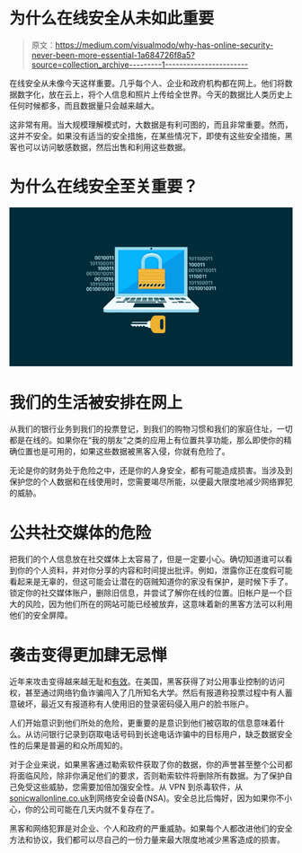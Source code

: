 # 为什么在线安全从未如此重要

> 原文：<https://medium.com/visualmodo/why-has-online-security-never-been-more-essential-1a684726f8a5?source=collection_archive---------1----------------------->

在线安全从未像今天这样重要。几乎每个人、企业和政府机构都在网上。他们将数据数字化，放在云上，将个人信息和照片上传给全世界。今天的数据比人类历史上任何时候都多，而且数据量只会越来越大。

这非常有用。当大规模理解模式时，大数据是有利可图的，而且非常重要。然而，这并不安全。如果没有适当的安全措施，在某些情况下，即使有这些安全措施，黑客也可以访问敏感数据，然后出售和利用这些数据。

# 为什么在线安全至关重要？

![](img/cb84ae1714518de90e9fc8a12d9aca30.png)

# 我们的生活被安排在网上

从我们的银行业务到我们的投票登记，到我们的购物习惯和我们的家庭住址，一切都是在线的。如果你在“我的朋友”之类的应用上有位置共享功能，那么即使你的精确位置也是可用的，如果这些数据被黑客入侵，你就有危险了。

无论是你的财务处于危险之中，还是你的人身安全，都有可能造成损害。当涉及到保护您的个人数据和在线使用时，您需要竭尽所能，以便最大限度地减少网络罪犯的威胁。

# 公共社交媒体的危险

把我们的个人信息放在社交媒体上太容易了，但是一定要小心。确切知道谁可以看到你的个人资料，并对你分享的内容和时间提出批评。例如，泄露你正在度假可能看起来是无辜的，但这可能会让潜在的窃贼知道你的家没有保护，是时候下手了。锁定你的社交媒体账户，删除旧信息，并尝试了解你在线的位置。旧帐户是一个巨大的风险，因为他们所在的网站可能已经被放弃，这意味着新的黑客方法可以利用他们的安全屏障。

# 袭击变得更加肆无忌惮

近年来攻击变得越来越无耻和[有效](https://visualmodo.com/)。在美国，黑客获得了对公用事业控制的访问权，甚至通过网络钓鱼诈骗闯入了几所知名大学。然后有报道称投票过程中有人蓄意破坏，最近又有报道称有人使用旧的登录密码侵入用户的脸书账户。

人们开始意识到他们所处的危险，更重要的是意识到他们被窃取的信息意味着什么。从访问银行记录到窃取电话号码到长途电话诈骗中的目标用户，缺乏数据安全性的后果是普遍的和众所周知的。

对于企业来说，如果黑客通过勒索软件获取了你的数据，你的声誉甚至整个公司都将面临风险，除非你满足他们的要求，否则勒索软件将删除所有数据。为了保护自己免受这些威胁，您需要加倍加强安全性。从 VPN 到杀毒软件，从[sonicwallonline.co.uk](https://www.sonicwallonline.co.uk/)到网络安全设备(NSA)。安全总比后悔好，因为如果你不小心，你的公司可能在几天内就不复存在了。

黑客和网络犯罪是对企业、个人和政府的严重威胁。如果每个人都改进他们的安全方法和协议，我们都可以尽自己的一份力量来最大限度地减少黑客造成的损害。